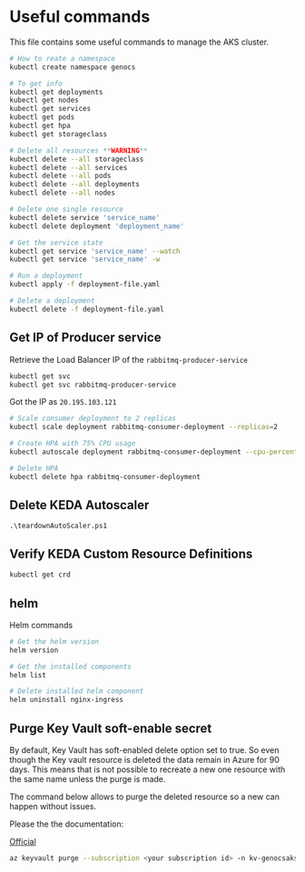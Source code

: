 # Useful commands

This file contains some useful commands to manage the AKS cluster.

``` bash
# How to reate a namespace
kubectl create namespace genocs

# To get info
kubectl get deployments
kubectl get nodes
kubectl get services
kubectl get pods
kubectl get hpa
kubectl get storageclass

# Delete all resources **WARNING**
kubectl delete --all storageclass
kubectl delete --all services
kubectl delete --all pods
kubectl delete --all deployments
kubectl delete --all nodes

# Delete one single resource
kubectl delete service 'service_name'
kubectl delete deployment 'deployment_name'

# Get the service state
kubectl get service 'service_name' --watch
kubectl get service 'service_name' -w

# Run a deployment
kubectl apply -f deployment-file.yaml

# Delete a deployment
kubectl delete -f deployment-file.yaml
```

## Get IP of Producer service

Retrieve the Load Balancer IP of the `rabbitmq-producer-service`

``` bash
kubectl get svc
kubectl get svc rabbitmq-producer-service
```

Got the IP as `20.195.103.121`

``` bash
# Scale consumer deployment to 2 replicas
kubectl scale deployment rabbitmq-consumer-deployment --replicas=2

# Create HPA with 75% CPU usage
kubectl autoscale deployment rabbitmq-consumer-deployment --cpu-percent=75 --min=1 --max=10

# Delete HPA
kubectl delete hpa rabbitmq-consumer-deployment
```

## Delete KEDA Autoscaler

``` PS
.\teardownAutoScaler.ps1
```

## Verify KEDA Custom Resource Definitions

``` bash
kubectl get crd
```


helm
---

Helm commands

``` bash
# Get the helm version
helm version

# Get the installed components
helm list

# Delete installed helm component
helm uninstall nginx-ingress
```

## Purge Key Vault soft-enable secret

By default, Key Vault has soft-enabled delete option set to true.
So even though the Key vault resource is deleted the data remain in Azure for 90 days.
This means that is not possible to recreate a new one resource with the same name unless the purge is made.

The command below allows to purge the deleted resource so a new can happen without issues.

Please the the documentation:

[Official](https://docs.microsoft.com/en-us/azure/key-vault/general/key-vault-recovery?tabs=azure-portal)

``` sh
az keyvault purge --subscription <your subscription id> -n kv-genocsakst
```
